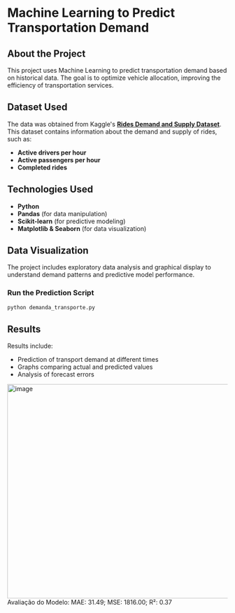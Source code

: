 # Machine Learning to Predict Transportation Demand

## About the Project
This project uses Machine Learning to predict transportation demand based on historical data. The goal is to optimize vehicle allocation, improving the efficiency of transportation services.

## Dataset Used
The data was obtained from Kaggle's **[Rides Demand and Supply Dataset](https://www.kaggle.com/datasets)**. This dataset contains information about the demand and supply of rides, such as:
- **Active drivers per hour**
- **Active passengers per hour**
- **Completed rides**

## Technologies Used
- **Python**
- **Pandas** (for data manipulation)
- **Scikit-learn** (for predictive modeling)
- **Matplotlib & Seaborn** (for data visualization)

## Data Visualization
The project includes exploratory data analysis and graphical display to understand demand patterns and predictive model performance.

### Run the Prediction Script
```bash
python demanda_transporte.py
```

## Results
Results include:
- Prediction of transport demand at different times
- Graphs comparing actual and predicted values
- Analysis of forecast errors

<img width="1790" height="490" alt="image" src="https://github.com/user-attachments/assets/2a27aa06-271e-4276-9e40-daa7b8ac4365" />
Avaliação do Modelo: MAE: 31.49; MSE: 1816.00; R²: 0.37
